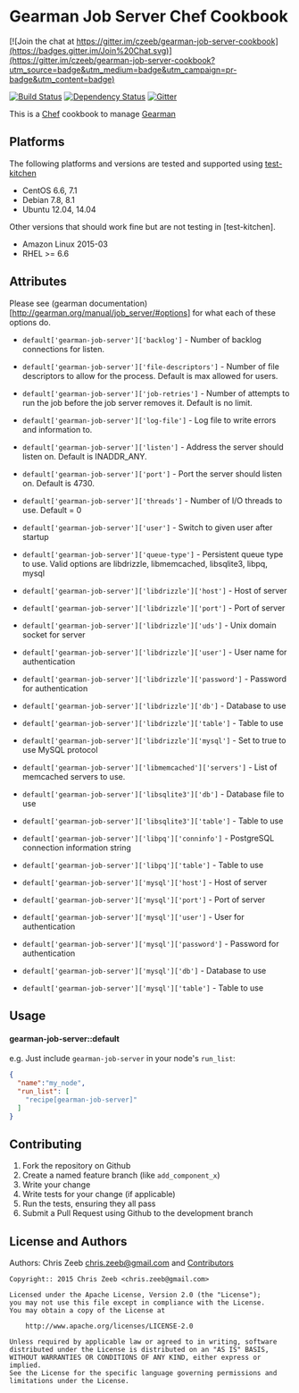 # Gearman Job Server Chef Cookbook

[![Join the chat at https://gitter.im/czeeb/gearman-job-server-cookbook](https://badges.gitter.im/Join%20Chat.svg)](https://gitter.im/czeeb/gearman-job-server-cookbook?utm_source=badge&utm_medium=badge&utm_campaign=pr-badge&utm_content=badge)

[![Build Status](https://travis-ci.org/czeeb/gearman-job-server-cookbook.svg?branch=master)](https://travis-ci.org/czeeb/gearman-job-server-cookbook)
[![Dependency Status](https://gemnasium.com/czeeb/gearman-job-server-cookbook.svg)](https://gemnasium.com/czeeb/gearman-job-server-cookbook)
[![Gitter](https://badges.gitter.im/Join%20Chat.svg)](https://gitter.im/czeeb/gearman-job-server-cookbook?utm_source=badge&utm_medium=badge&utm_campaign=pr-badge)

This is a [Chef] cookbook to manage [Gearman]

## Platforms
The following platforms and versions are tested and supported using [test-kitchen](http://kitchen.ci/)

* CentOS 6.6, 7.1
* Debian 7.8, 8.1
* Ubuntu 12.04, 14.04

Other versions that should work fine but are not testing in [test-kitchen].
* Amazon Linux 2015-03
* RHEL >= 6.6

## Attributes

Please see (gearman documentation)[http://gearman.org/manual/job_server/#options] for what each of these options do.

* `default['gearman-job-server']['backlog']` - Number of backlog connections for listen.
* `default['gearman-job-server']['file-descriptors']` - Number of file descriptors to allow for the process.  Default is max allowed for users.
* `default['gearman-job-server']['job-retries']` - Number of attempts to run the job before the job server removes it.  Default is no limit.
* `default['gearman-job-server']['log-file']` - Log file to write errors and information to.
* `default['gearman-job-server']['listen']` - Address the server should listen on. Default is INADDR_ANY.
* `default['gearman-job-server']['port']` - Port the server should listen on.  Default is 4730.
* `default['gearman-job-server']['threads']` - Number of I/O threads to use.  Default = 0
* `default['gearman-job-server']['user']` - Switch to given user after startup

* `default['gearman-job-server']['queue-type']` - Persistent queue type to use. Valid options are libdrizzle, libmemcached, libsqlite3, libpq, mysql

* `default['gearman-job-server']['libdrizzle']['host']` - Host of server
* `default['gearman-job-server']['libdrizzle']['port']` - Port of server
* `default['gearman-job-server']['libdrizzle']['uds']` - Unix domain socket for server
* `default['gearman-job-server']['libdrizzle']['user']` - User name for authentication
* `default['gearman-job-server']['libdrizzle']['password']` - Password for authentication
* `default['gearman-job-server']['libdrizzle']['db']` - Database to use
* `default['gearman-job-server']['libdrizzle']['table']` - Table to use
* `default['gearman-job-server']['libdrizzle']['mysql']` - Set to true to use MySQL protocol

* `default['gearman-job-server']['libmemcached']['servers']` - List of memcached servers to use.

* `default['gearman-job-server']['libsqlite3']['db']` - Database file to use
* `default['gearman-job-server']['libsqlite3']['table']` - Table to use

* `default['gearman-job-server']['libpq']['conninfo']` - PostgreSQL connection information string
* `default['gearman-job-server']['libpq']['table']` - Table to use

* `default['gearman-job-server']['mysql']['host']` - Host of server
* `default['gearman-job-server']['mysql']['port']` - Port of server
* `default['gearman-job-server']['mysql']['user']` - User for authentication
* `default['gearman-job-server']['mysql']['password']` - Password for authentication
* `default['gearman-job-server']['mysql']['db']` - Database to use
* `default['gearman-job-server']['mysql']['table']` - Table to use

## Usage
#### gearman-job-server::default

e.g.
Just include `gearman-job-server` in your node's `run_list`:

```json
{
  "name":"my_node",
  "run_list": [
    "recipe[gearman-job-server]"
  ]
}
```

## Contributing

1. Fork the repository on Github
2. Create a named feature branch (like `add_component_x`)
3. Write your change
4. Write tests for your change (if applicable)
5. Run the tests, ensuring they all pass
6. Submit a Pull Request using Github to the development branch

## License and Authors
Authors: Chris Zeeb <chris.zeeb@gmail.com> and [Contributors]

```text
Copyright:: 2015 Chris Zeeb <chris.zeeb@gmail.com>

Licensed under the Apache License, Version 2.0 (the "License");
you may not use this file except in compliance with the License.
You may obtain a copy of the License at

    http://www.apache.org/licenses/LICENSE-2.0

Unless required by applicable law or agreed to in writing, software
distributed under the License is distributed on an "AS IS" BASIS,
WITHOUT WARRANTIES OR CONDITIONS OF ANY KIND, either express or implied.
See the License for the specific language governing permissions and
limitations under the License.
```

[Chef]: https://www.chef.io
[Gearman]: http://gearman.org/
[Contributors]: https://github.com/czeeb/gearman-job-server-cookbook/graphs/contributors